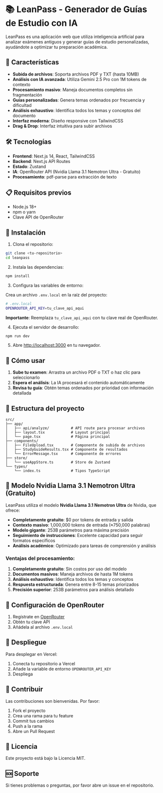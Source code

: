 # 📚 LeanPass - Generador de Guías de Estudio con IA

LeanPass es una aplicación web que utiliza inteligencia artificial para analizar exámenes antiguos y generar guías de estudio personalizadas, ayudándote a optimizar tu preparación académica.

## 🚀 Características

- **Subida de archivos**: Soporta archivos PDF y TXT (hasta 10MB)
- **Análisis con IA avanzada**: Utiliza Gemini 2.5 Pro con 1M tokens de contexto
- **Procesamiento masivo**: Maneja documentos completos sin fragmentación
- **Guías personalizadas**: Genera temas ordenados por frecuencia y dificultad
- **Análisis exhaustivo**: Identifica todos los temas y conceptos del documento
- **Interfaz moderna**: Diseño responsive con TailwindCSS
- **Drag & Drop**: Interfaz intuitiva para subir archivos

## 🛠️ Tecnologías

- **Frontend**: Next.js 14, React, TailwindCSS
- **Backend**: Next.js API Routes
- **Estado**: Zustand
- **IA**: OpenRouter API (Nvidia Llama 3.1 Nemotron Ultra - Gratuito)
- **Procesamiento**: pdf-parse para extracción de texto

## 📋 Requisitos previos

- Node.js 18+ 
- npm o yarn
- Clave API de OpenRouter

## 🔧 Instalación

1. Clona el repositorio:
```bash
git clone <tu-repositorio>
cd leanpass
```

2. Instala las dependencias:
```bash
npm install
```

3. Configura las variables de entorno:

Crea un archivo `.env.local` en la raíz del proyecto:
```bash
# .env.local
OPENROUTER_API_KEY=tu_clave_api_aqui
```

**Importante**: Reemplaza `tu_clave_api_aqui` con tu clave real de OpenRouter.

4. Ejecuta el servidor de desarrollo:
```bash
npm run dev
```

5. Abre [http://localhost:3000](http://localhost:3000) en tu navegador.

## 🎯 Cómo usar

1. **Sube tu examen**: Arrastra un archivo PDF o TXT o haz clic para seleccionarlo
2. **Espera el análisis**: La IA procesará el contenido automáticamente
3. **Revisa tu guía**: Obtén temas ordenados por prioridad con información detallada

## 📁 Estructura del proyecto

```
src/
├── app/
│   ├── api/analyze/          # API route para procesar archivos
│   ├── layout.tsx            # Layout principal
│   └── page.tsx              # Página principal
├── components/
│   ├── FileUpload.tsx        # Componente de subida de archivos
│   ├── StudyGuideResults.tsx # Componente de resultados
│   └── ErrorMessage.tsx      # Componente de errores
├── store/
│   └── useAppStore.ts        # Store de Zustand
└── types/
    └── index.ts              # Tipos TypeScript
```

## 🧠 Modelo Nvidia Llama 3.1 Nemotron Ultra (Gratuito)

LeanPass utiliza el modelo **Nvidia Llama 3.1 Nemotron Ultra** de Nvidia, que ofrece:

- **Completamente gratuito**: $0 por tokens de entrada y salida
- **Contexto masivo**: 1,000,000 tokens de entrada (≈750,000 palabras)
- **Modelo gigante**: 253B parámetros para máxima precisión
- **Seguimiento de instrucciones**: Excelente capacidad para seguir formatos específicos
- **Análisis académico**: Optimizado para tareas de comprensión y análisis

### Ventajas del procesamiento:

1. **Completamente gratuito**: Sin costos por uso del modelo
2. **Documentos masivos**: Maneja archivos de hasta 1M tokens
3. **Análisis exhaustivo**: Identifica todos los temas y conceptos
4. **Respuesta estructurada**: Genera entre 8-15 temas priorizados
5. **Precisión superior**: 253B parámetros para análisis detallado

## 🔑 Configuración de OpenRouter

1. Regístrate en [OpenRouter](https://openrouter.ai/)
2. Obtén tu clave API
3. Añádela al archivo `.env.local`

## 🚀 Despliegue

Para desplegar en Vercel:

1. Conecta tu repositorio a Vercel
2. Añade la variable de entorno `OPENROUTER_API_KEY`
3. Despliega

## 🤝 Contribuir

Las contribuciones son bienvenidas. Por favor:

1. Fork el proyecto
2. Crea una rama para tu feature
3. Commit tus cambios
4. Push a la rama
5. Abre un Pull Request

## 📄 Licencia

Este proyecto está bajo la Licencia MIT.

## 🆘 Soporte

Si tienes problemas o preguntas, por favor abre un issue en el repositorio.
